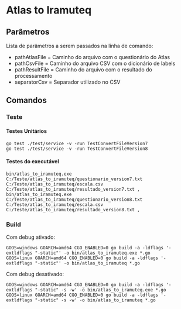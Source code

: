# Atlas to Iramuteq

## Parâmetros

Lista de parâmetros a serem passados na linha de comando:

* pathAtlasFile = Caminho do arquivo com o questionário do Atlas
* pathCsvFile = Caminho do arquivo CSV com o dicionário de labels
* pathResultFile = Caminho do arquivo com o resultado do processamento
* separatorCsv = Separador utilizado no CSV

## Comandos

### Teste

#### Testes Unitários

```
go test ./test/service -v -run TestConvertFileVersion7
go test ./test/service -v -run TestConvertFileVersion8
```

#### Testes do executável

```
bin/atlas_to_iramuteq.exe C:/Teste/atlas_to_iramuteq/questionario_version7.txt C:/Teste/atlas_to_iramuteq/escala.csv C:/Teste/atlas_to_iramuteq/resultado_version7.txt ,
bin/atlas_to_iramuteq.exe C:/Teste/atlas_to_iramuteq/questionario_version8.txt C:/Teste/atlas_to_iramuteq/escala.csv C:/Teste/atlas_to_iramuteq/resultado_version8.txt ,
```

### Build

Com debug ativado:
```
GOOS=windows GOARCH=amd64 CGO_ENABLED=0 go build -a -ldflags '-extldflags "-static"' -o bin/atlas_to_iramuteq.exe *.go
GOOS=linux GOARCH=amd64 CGO_ENABLED=0 go build -a -ldflags '-extldflags "-static"' -o bin/atlas_to_iramuteq *.go
```

Com debug desativado:
```
GOOS=windows GOARCH=amd64 CGO_ENABLED=0 go build -a -ldflags '-extldflags "-static" -s -w' -o bin/atlas_to_iramuteq.exe *.go
GOOS=linux GOARCH=amd64 CGO_ENABLED=0 go build -a -ldflags '-extldflags "-static" -s -w' -o bin/atlas_to_iramuteq *.go
```